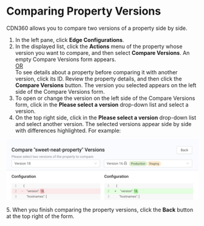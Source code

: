 # Comparing Property Versions

CDN360 allows you to compare two versions of a property side by side.

1. In the left pane, click **Edge Configurations**.
2. In the displayed list, click the **Actions** menu of the property whose version you want to compare, and then select **Compare Versions**. An empty Compare Versions form appears.<br><U>OR </u></br>
   To see details about a property before comparing it with another version, click its ID. Review the property details, and then click the **Compare Versions** button. The version you selected appears on the left side of the Compare Versions form.<br>
3. To open or change the version on the left side of the Compare Versions form, click in the **Please select a version** drop-down list and select a version.
4. On the top right side, click in the **Please select a version** drop-down list and select another version. The selected versions appear side by side with differences highlighted. For example:
<p align=center><img src="/docs/resources/images/Compare Versions Populated.png" alt="compare versions" width="900"></p>
5. When you finish comparing the property versions, click the <strong>Back</strong> button at the top right of the form.
